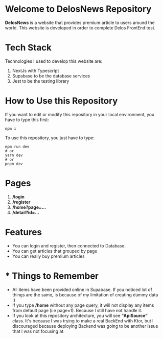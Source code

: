 # Welcome to DelosNews Repository

**DelosNews** is a website that provides premium article to users around the world. This website is developed in order to complete Delos FrontEnd test.


# Tech Stack
Technologies I used to develop this website are:

 1. NextJs with Typescript
 2. Supabase to be the database services
 3. Jest to be the testing library

# How to Use this Repository
If you want to edit or modify this repository in your local environment, you have to type this first:

    npm i
    
To use this repository, you just have to type:

    npm run dev
	# or
	yarn dev
	# or
	pnpm dev


# Pages
 1. **/login**
 2. **/register**
 3. **/home?page=...**
 4. **/detail?id=...**

# Features 
 - You can login and register, then connected to Database.
 - You can get articles that grouped by page
 - You can really buy premium articles

# * Things to Remember

 - All items have been provided online in Supabase. If you noticed lot of things are the same, is because of my limitation of creating dummy data :)
 - If you type **/home** without any page query, it will not display any items from default page (i.e page=1). Because I still have not handle it.
 - If you look at this repository architecture, you will see **"ApiSource"** class. It's because I was trying to make a real BackEnd with Ktor, but I discouraged because deploying Backend was going to be another issue that I was not focusing at. 

